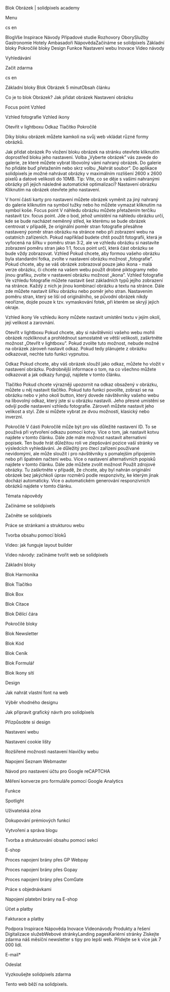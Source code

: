 <p>Blok Obrázek | solidpixels academy</p>
<p>Menu</p>
<p>cs en</p>
<p>BlogVše Inspirace Návody Případové studie Rozhovory OborySlužby Gastronomie Hotely Ambasadoři NápovědaZačínáme se solidpixels Základní bloky Pokročilé bloky Design Funkce Nastavení webu Inovace Video návody</p>
<p>Vyhledávání</p>
<p>Začít zdarma</p>
<p>cs en</p>
<p>Základní bloky
Blok Obrázek
5 minutObsah článku</p>
<p>Co je to blok Obrázek?
Jak přidat obrázek
Nastavení obrázku</p>
<p>Focus point
Vzhled</p>
<p>Vzhled fotografie
Vzhled ikony</p>
<p>Otevřít v lightboxu
Odkaz
Tlačítko
Pokročilé</p>
<p>Díky bloku obrázek můžete kamkoli na svůj web vkládat různé formy obrázků.</p>
<p>Jak přidat obrázek
Po vložení bloku obrázek na stránku otevřete kliknutím doprostřed bloku jeho nastavení. Volba „Vyberte obrázek” vás zavede do galerie, ze které můžete vybrat libovolný vámi nahraný obrázek. Do galerie ho přidáte buď přetažením nebo skrz volbu „Nahrát soubor”. Do aplikace solidpixels je možné nahrávat obrázky v maximálním rozlišení 2600 x 2600 pixelů a datové velikosti do 10MB.
Tip: Víte, co se děje s vašimi nahranými obrázky při jejich následné automatické optimalizaci?
Nastavení obrázku
Kliknutím na obrázek otevřete jeho nastavení.</p>
<p>V horní části karty pro nastavení můžete obrázek vyměnit za jiný nahraný do galerie kliknutím na symbol tužky nebo ho můžete vymazat kliknutím na symbol koše.
Focus point
V náhledu obrázku můžete přetažením terčíku nastavit tzv. focus point. Jde o bod, jehož umístění na náhledu obrázku určí, kde se bude nacházet neměnný střed, ke kterému se bude obrázek centrovat v případě, že originální poměr stran fotografie přesáhne nastavený poměr stran obrázku na stránce nebo při zobrazení webu na ostatních zařízeních.
Pokud například budete chtít použít fotografii, která je vyfocená na šířku v poměru stran 3:2, ale ve vzhledu obrázku si nastavíte zobrazení poměru stran jako 1:1, focus point určí, která část obrázku se bude vždy zobrazovat.
Vzhled
Pokud chcete, aby formou vašeho obrázku byla standardní fotka, zvolte v nastavení obrázku možnost „fotografie”. Pokud chcete, aby se váš obrázek zobrazoval pouze jako ikona - malá verze obrázku, či chcete na vašem webu použít drobné piktogramy nebo jinou grafiku, zvolte v nastavení obrázku možnost „ikona”.
Vzhled fotografie
Ve vzhledu fotografie můžete nastavit šest základních typů jejího zobrazení na stránce. Každý z nich je jinou kombinací obrázku a textu na stránce. Dále zde můžete nastavit šířku obrázku nebo poměr jeho stran. Nastavením poměru stran, který se liší od originálního, se původní obrázek nikdy neořízne, dojde pouze k tzv. vymaskování fotek, při kterém se skryjí jejich okraje.</p>
<p>Vzhled ikony
Ve vzhledu ikony můžete nastavit umístění textu v jejím okolí, její velikost a zarovnání.</p>
<p>Otevřít v lightboxu
Pokud chcete, aby si návštěvníci vašeho webu mohli obrázek rozkliknout a prohlédnout samostatně ve větší velikosti, zaškrtněte možnost „Otevřít v lightboxu”. Pokud zvolíte tuto možnost, nebude možné na obrázek zároveň nastavit odkaz. Pokud tedy plánujete z obrázku odkazovat, nechte tuto funkci vypnutou.</p>
<p>Odkaz
Pokud chcete, aby váš obrázek sloužil jako odkaz, můžete ho vložit v nastavení obrázku. Podrobnější informace o tom, na co všechno můžete odkazovat a jak odkazy fungují, najdete v tomto článku.</p>
<p>Tlačítko
Pokud chcete výrazněji upozornit na odkaz obsažený v obrázku, můžete u něj nastavit tlačítko. Pokud tuto funkci povolíte, zobrazí se na obrázku nebo v jeho okolí button, který dovede návštěvníky vašeho webu na libovolný odkaz, který jste si u obrázku nastavili. Jeho přesné umístění se odvíjí podle nastavení vzhledu fotografie. Zároveň můžete nastavit jeho velikost a styl. Zde si můžete vybrat ze dvou možností, klasický nebo inverzní.</p>
<p>Pokročilé
V části Pokročilé může být pro vás důležité nastavení ID. To se používá při vytvoření odkazu pomocí kotvy. Více o tom, jak nastavit kotvu najdete v tomto článku. Dále zde máte možnost nastavit alternativní popisek. Ten bude hrát důležitou roli ve zlepšování pozice vaší stránky ve výsledcích vyhledávání. Je důležitý pro čtecí zařízení používané nevidomými, ale může sloužit i pro návštěvníky s pomalejším připojením nebo při špatném načtení webu. Více o nastavení alternativních popisků najdete v tomto článku. Dále zde můžete zvolit možnost Použít zdrojové obrázky. Tu zaškrtněte v případě, že chcete, aby byl nahrán originální obrázek bez jakýchkoli úprav rozměrů podle responzivity, ke kterým jinak dochází automaticky. Více o automatickém generování responzivních obrázků najdete v tomto článku.</p>
<p>Témata nápovědy</p>
<p>Začínáme se solidpixels</p>
<p>Začněte se solidpixels</p>
<p>Práce se stránkami a strukturou webu</p>
<p>Tvorba obsahu pomocí bloků</p>
<p>Video: jak funguje layout builder </p>
<p>Video návody: začínáme tvořit web se solidpixels</p>
<p>Základní bloky</p>
<p>Blok Harmonika</p>
<p>Blok Tlačítko</p>
<p>Blok Box</p>
<p>Blok Citace</p>
<p>Blok Dělící čára</p>
<p>Pokročilé bloky</p>
<p>Blok Newsletter</p>
<p>Blok Kód</p>
<p>Blok Ceník</p>
<p>Blok Formulář</p>
<p>Blok Ikony sítí</p>
<p>Design</p>
<p>Jak nahrát vlastní font na web</p>
<p>Výběr vhodného designu</p>
<p>Jak připravit grafický návrh pro solidpixels</p>
<p>Přizpůsobte si design</p>
<p>Nastavení webu</p>
<p>Nastavení cookie lišty</p>
<p>Rozšířené možnosti nastavení hlavičky webu</p>
<p>Napojení Seznam Webmaster</p>
<p>Návod pro nastavení účtu pro Google reCAPTCHA</p>
<p>Měření konverze pro formuláře pomocí Google Analytics</p>
<p>Funkce</p>
<p>Spotlight</p>
<p>Uživatelská zóna</p>
<p>Dokupování prémiových funkcí</p>
<p>Vytvoření a správa blogu</p>
<p>Tvorba a strukturování obsahu pomocí sekcí</p>
<p>E-shop</p>
<p>Proces napojení brány přes GP Webpay</p>
<p>Proces napojení brány přes Gopay</p>
<p>Proces napojení brány přes ComGate</p>
<p>Práce s objednávkami</p>
<p>Napojení platební brány na E-shop</p>
<p>Účet a platby</p>
<p>Fakturace a platby</p>
<p>Podpora
 Inspirace
Nápověda
Inovace
Videonávody
 Produkty a řešení
 Digitalizace služebWebové stránkyLanding pagesKariérní stránky Získejte zdarma náš měsíční newsletter s tipy pro lepší web. Přidejte se k více jak 7 000 lidí.</p>
<p>E-mail*</p>
<p>Odeslat</p>
<p>Vyzkoušejte solidpixels zdarma</p>
<p>Tento web běží na solidpixels.</p>
